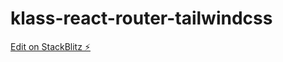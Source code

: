 # klass-react-router-tailwindcss

[Edit on StackBlitz ⚡️](https://stackblitz.com/edit/flamrdevs-klass-cjm9mf)